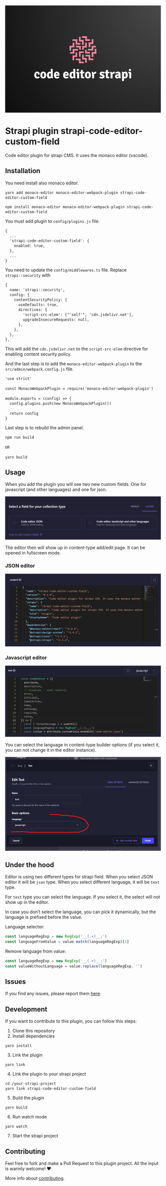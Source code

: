 ![strapi-code-editor.png](images/strapi-code-editor.png)

# Strapi plugin strapi-code-editor-custom-field

Code editor plugin for strapi CMS. It uses the monaco editor (vscode).

## Installation

You need install also monaco editor.

```
yarn add monaco-editor monaco-editor-webpack-plugin strapi-code-editor-custom-field
```

```
npm install monaco-editor monaco-editor-webpack-plugin strapi-code-editor-custom-field
```

You must add plugin to `config/plugins.js` file.

```
{
  ...
  'strapi-code-editor-custom-field': {
    enabled: true,
  },
  ...
}
```

You need to update the `config/middlewares.ts` file. Replace `strapi::security` with

```
{
  name: 'strapi::security',
  config: {
    contentSecurityPolicy: {
      useDefaults: true,
      directives: {
        'script-src-elem': ["'self'", 'cdn.jsdelivr.net'],
        upgradeInsecureRequests: null,
      },
    },
  },
},
```

This will add the `cdn.jsdelivr.net` to the `script-src-elem` directive for enabling content security policy.

And the last step is to add the `monaco-editor-webpack-plugin` to the `src/admin/webpack.config.js` file.

```
'use strict'

const MonacoWebpackPlugin = require('monaco-editor-webpack-plugin')

module.exports = (config) => {
  config.plugins.push(new MonacoWebpackPlugin())

  return config
}

```

Last step is to rebuild the admin panel.

```
npm run build

OR

yarn build
```

## Usage

When you add the plugin you will see two new custom fields. One for javascript (and other languages) and one for json.

![Two custom fields](images/img.png)

The editor then will show up in content-type add/edit page. It can be opened in fullscreen mode.

### JSON editor

![JSON editor](images/img2.png)

### Javascript editor

![Javascript editor](images/img3.png)

You can select the language in content-type builder options (if you select it, you can not change it in the editor instance).

![Select language options](images/img4.png)


## Under the hood

Editor is using two different types for strapi field. When you select JSON editor it will be `json` type.
When you select different language, it will be `text` type.

For `text` type you can select the language. If you select it, the select will not show up in the editor.

In case you don't select the language, you can pick it dynamically, but the language is prefixed before the value.

Language selector:

```javascript
const languageRegExp = new RegExp('__(.+)__;')
const languageFromValue = value.match(languageRegExp)[1]
```

Remove language from value:

```javascript
const languageRegExp = new RegExp('__(.+)__;')
const valueWithoutLanguage = value.replace(languageRegExp, '')
```

## Issues

If you find any issues, please report
them [here](https://github.com/TomaszPilch/strapi-code-editor-custom-field/issues).

## Development

If you want to contribute to this plugin, you can follow this steps:

1. Clone this repository
2. Install dependencies

```
yarn install
```

3. Link the plugin

```
yarn link
```

4. Link the plugin to your strapi project

```
cd /your-strapi-project
yarn link strapi-code-editor-custom-field
```

5. Build the plugin

```
yarn build
```

6. Run watch mode

```
yarn watch
```

7. Start the strapi project

## Contributing

Feel free to fork and make a Pull Request to this plugin project. All the input is warmly welcome! ❤️

More info about [contributing](https://github.com/TomaszPilch/strapi-code-editor-custom-field/blob/main/CONTRIBUTING.md).
